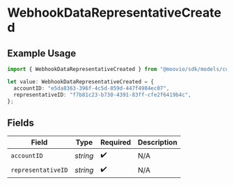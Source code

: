 # WebhookDataRepresentativeCreated

## Example Usage

```typescript
import { WebhookDataRepresentativeCreated } from "@moovio/sdk/models/components";

let value: WebhookDataRepresentativeCreated = {
  accountID: "e5da8363-396f-4c5d-859d-447f4984ec07",
  representativeID: "f7b81c23-b730-4391-83ff-cfe2f6419b4c",
};
```

## Fields

| Field              | Type               | Required           | Description        |
| ------------------ | ------------------ | ------------------ | ------------------ |
| `accountID`        | *string*           | :heavy_check_mark: | N/A                |
| `representativeID` | *string*           | :heavy_check_mark: | N/A                |